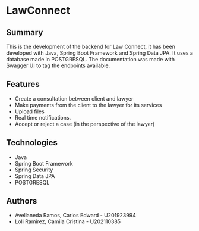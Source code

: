 # LawConnect
## Summary
This is the development of the backend for Law Connect, it has been developed with Java, Spring Boot Framework and Spring Data JPA. It uses a database made in POSTGRESQL. The documentation was made with Swagger UI to tag the endpoints available.

## Features
- Create a consultation between client and lawyer
- Make payments from the client to the lawyer for its services
- Upload files
- Real time notifications.
- Accept or reject a case (in the perspective of the lawyer)

## Technologies
- Java
- Spring Boot Framework
- Spring Security
- Spring Data JPA
- POSTGRESQL

## Authors
- Avellaneda Ramos, Carlos Edward - U201923994
- Loli Ramirez, Camila Cristina - U202110385
